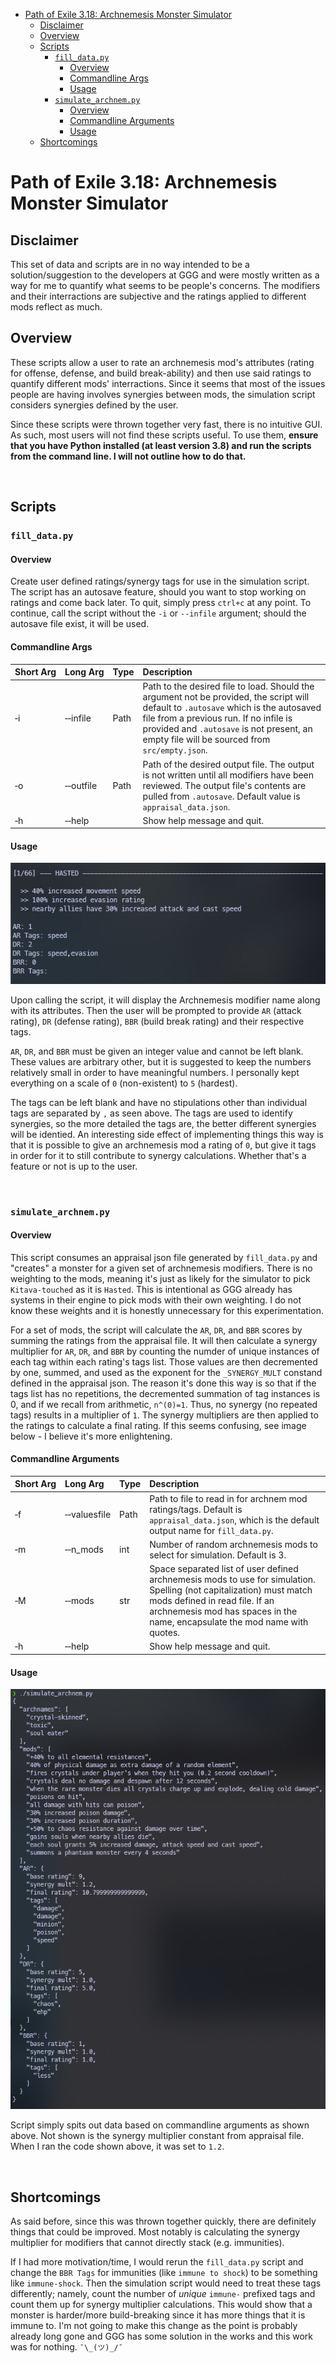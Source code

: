 - [Path of Exile 3.18: Archnemesis Monster Simulator](#path-of-exile-318-archnemesis-monster-simulator)
  - [Disclaimer](#disclaimer)
  - [Overview](#overview)
  - [Scripts](#scripts)
    - [`fill_data.py`](#fill_datapy)
      - [Overview](#overview-1)
      - [Commandline Args](#commandline-args)
      - [Usage](#usage)
    - [`simulate_archnem.py`](#simulate_archnempy)
      - [Overview](#overview-2)
      - [Commandline Arguments](#commandline-arguments)
      - [Usage](#usage-1)
  - [Shortcomings](#shortcomings)

# Path of Exile 3.18: Archnemesis Monster Simulator

## Disclaimer

This set of data and scripts are in no way intended to be a solution/suggestion to the developers at GGG and were mostly written as a way for me to quantify what seems to be people's concerns. The modifiers and their interractions are subjective and the ratings applied to different mods reflect as much.

## Overview

These scripts allow a user to rate an archnemesis mod's attributes (rating for offense, defense, and build break-ability) and then use said ratings to quantify different mods' interractions. Since it seems that most of the issues people are having involves synergies between mods, the simulation script considers synergies defined by the user.

Since these scripts were thrown together very fast, there is no intuitive GUI. As such, most users will not find these scripts useful. To use them, **ensure that you have Python installed (at least version 3.8) and run the scripts from the command line. I will not outline how to do that.**


&nbsp;

## Scripts

### `fill_data.py`

#### Overview

Create user defined ratings/synergy tags for use in the simulation script. The script has an autosave feature, should you want to stop working on ratings and come back later. To quit, simply press `ctrl+c` at any point. To continue, call the script without the `-i` or `--infile` argument; should the autosave file exist, it will be used.

#### Commandline Args

| Short&nbsp;Arg | Long&nbsp;Arg | Type | Description |
| :--- | :--- | :--- | :--- |
| &#8209;i | &#8209;&#8209;infile | Path | Path to the desired file to load. Should the argument not be provided, the script will default to `.autosave` which is the autosaved file from a previous run. If no infile is provided and `.autosave` is not present, an empty file will be sourced from `src/empty.json`. |
| &#8209;o | &#8209;&#8209;outfile | Path | Path of the desired output file. The output is not written until all modifiers have been reviewed. The output file's contents are pulled from `.autosave`. Default value is `appraisal_data.json`. |
| &#8209;h | &#8209;&#8209;help |  | Show help message and quit. |

#### Usage

![](imgs/fill_01.png)

Upon calling the script, it will display the Archnemesis modifier name along with its attributes. Then the user will be prompted to provide `AR` (attack rating), `DR` (defense rating), `BBR` (build break rating) and their respective tags.

`AR`, `DR`, and `BBR` must be given an integer value and cannot be left blank. These values are arbitrary other, but it is suggested to keep the numbers relatively small in order to have meaningful numbers. I personally kept everything on a scale of `0` (non-existent) to `5` (hardest).

The tags can be left blank and have no stipulations other than individual tags are separated by `,` as seen above. The tags are used to identify synergies, so the more detailed the tags are, the better different synergies will be identied. An interesting side effect of implementing things this way is that it is possible to give an archnemesis mod a rating of `0`, but give it tags in order for it to still contribute to synergy calculations. Whether that's a feature or not is up to the user.

&nbsp;

### `simulate_archnem.py`

#### Overview

This script consumes an appraisal json file generated by `fill_data.py` and "creates" a monster for a given set of archnemesis modifiers. There is no weighting to the mods, meaning it's just as likely for the simulator to pick `Kitava-touched` as it is `Hasted`. This is intentional as GGG already has systems in their engine to pick mods with their own weighting. I do not know these weights and it is honestly unnecessary for this experimentation.

For a set of mods, the script will calculate the `AR`, `DR`, and `BBR` scores by summing the ratings from the appraisal file. It will then calculate a synergy multiplier for `AR`, `DR`, and `BBR` by counting the numder of unique instances of each tag within each rating's tags list. Those values are then decremented by one, summed, and used as the exponent for the `_SYNERGY_MULT` constand defined in the appraisal json. The reason it's done this way is so that if the tags list has no repetitions, the decremented summation of tag instances is 0, and if we recall from arithmetic, `n^(0)=1`. Thus, no synergy (no repeated tags) results in a multiplier of `1`. The synergy multipliers are then applied to the ratings to calculate a final rating. If this seems confusing, see image below - I believe it's more enlightening.

#### Commandline Arguments

| Short&nbsp;Arg | Long&nbsp;Arg | Type | Description |
| :--- | :--- | :--- | :--- |
| &#8209;f | &#8209;&#8209;valuesfile | Path | Path to file to read in for archnem mod ratings/tags. Default is `appraisal_data.json`, which is the default output name for `fill_data.py`. |
| &#8209;m | &#8209;&#8209;n_mods | int | Number of random archnemesis mods to select for simulation. Default is 3. |
| &#8209;M | &#8209;&#8209;mods | str | Space separated list of user defined archnemesis mods to use for simulation. Spelling (not capitalization) must match mods defined in read file. If an archnemesis mod has spaces in the name, encapsulate the mod name with quotes. |
| &#8209;h | &#8209;&#8209;help |  | Show help message and quit. |

#### Usage

![](img/../imgs/simulate_01.png)

Script simply spits out data based on commandline arguments as shown above. Not shown is the synergy multiplier constant from appraisal file. When I ran the code shown above, it was set to `1.2`.

&nbsp;

## Shortcomings

As said before, since this was thrown together quickly, there are definitely things that could be improved. Most notably is calculating the synergy multiplier for modifiers that cannot directly stack (e.g. immunities).

If I had more motivation/time, I would rerun the `fill_data.py` script and change the `BBR Tags` for immunities (like `immune to shock`) to be something like `immune-shock`. Then the simulation script would need to treat these tags differently; namely, count the number of *unique* `immune-` prefixed tags and count them up for synergy multiplier calculations. This would show that a monster is harder/more build-breaking since it has more things that it is immune to. I'm not going to make this change as the point is probably already long gone and GGG has some solution in the works and this work was for nothing. `¯\_(ツ)_/¯`

